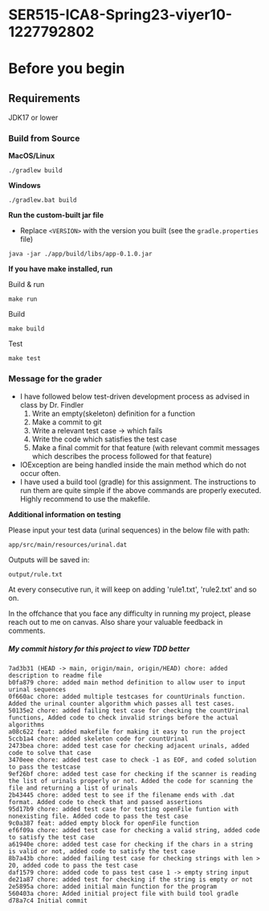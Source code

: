 # SER515-ICA8-Spring23-viyer10-1227792802

# Before you begin

## Requirements
JDK17 or lower

### Build from Source

**MacOS/Linux**
```
./gradlew build
```

**Windows**
```
./gradlew.bat build
```

**Run the custom-built jar file**
 - Replace `<VERSION>` with the version you built (see the `gradle.properties`
   file)
```
java -jar ./app/build/libs/app-0.1.0.jar
```

**If you have make installed, run**

Build & run
```
make run
```

Build
```
make build
```

Test
```
make test
```

### Message for the grader

- I have followed below test-driven development process as advised in class by Dr. Findler
    1. Write an empty(skeleton) definition for a function
    2. Make a commit to git
    3. Write a relevant test case -> which fails
    4. Write the code which satisfies the test case
    5. Make a final commit for that feature (with relevant commit messages which describes the process followed for that feature)
- IOException are being handled inside the main method which do not occur often.
- I have used a build tool (gradle) for this assignment. The instructions to run them are quite simple if the above commands are properly executed. Highly recommend to use the makefile.

**Additional information on testing**

Please input your test data (urinal sequences) in the below file with path:
```
app/src/main/resources/urinal.dat
```

Outputs will be saved in:
```
output/rule.txt
```
At every consecutive run, it will keep on adding 'rule1.txt', 'rule2.txt' and so on.

In the offchance that you face any difficulty in running my project, please reach out to me on canvas.
Also share your valuable feedback in comments.


##### My commit history for this project to view TDD better
```
7ad3b31 (HEAD -> main, origin/main, origin/HEAD) chore: added description to readme file
b0fa879 chore: added main method definition to allow user to input urinal sequences
0f660ac chore: added multiple testcases for countUrinals function. Added the urinal counter algorithm which passes all test cases.
50135e2 chore: added failing test case for checking the countUrinal functions, Added code to check invalid strings before the actual algorithms
a08c622 feat: added makefile for making it easy to run the project
5ccb1a4 chore: added skeleton code for countUrinal
2473bea chore: added test case for checking adjacent urinals, added code to solve that case
3470eee chore: added test case to check -1 as EOF, and coded solution to pass the testcase
9ef26bf chore: added test case for checking if the scanner is reading the list of urinals properly or not. Added the code for scanning the file and returning a list of urinals
2b43445 chore: added test to see if the filename ends with .dat format. Added code to check that and passed assertions
95d17b9 chore: added test case for testing openFile funtion with nonexisting file. Added code to pass the test case
9c0a387 feat: added empty block for openFile function
ef6f09a chore: added test case for checking a valid string, added code to satisfy the test case
a61940e chore: added test case for checking if the chars in a string is valid or not, added code to satisfy the test case
8b7a43b chore: added failing test case for checking strings with len > 20, added code to pass the test case
daf1579 chore: added code to pass test case 1 -> empty string input
de21a87 chore: added test for checking if the string is empty or not
2e5895a chore: added initial main function for the program
560403a chore: Added initial project file with build tool gradle
d78a7c4 Initial commit
```